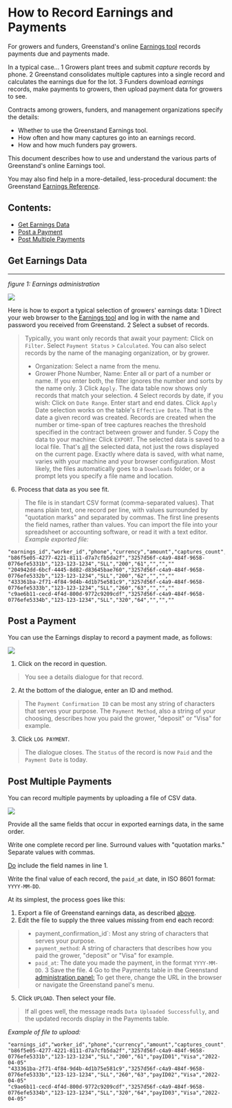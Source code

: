
[comment]: # ( div#grnd p.in1.list {margin-left:30px !important;}
 div#grnd img.scrn {width:760px;border:2px solid #888;border-radius:20px;}
 div#grnd img.vert {width:200px;border:2px solid #888;border-radius:20px; float:left;display:block; margin:12px 0px 20px 0px;}
 div#grnd div.c2   {margin-left:220px !important;} )

How to Record Earnings and Payments
==============================

For growers and funders, Greenstand's online [Earnings tool](https://admin.treetracker.org/earnings) records payments due and payments made.

In a typical case...
1 Growers plant trees and submit *capture* records by phone.
2 Greenstand consolidates multiple captures into a single record and calculates the earnings due for the lot.
3 Funders download *earnings* records, make payments to growers, then upload payment data for growers to see.

Contracts among growers, funders, and management organizations specify the details:
- Whether to use the Greenstand Earnings tool.
- How often and how many captures go into an earnings record.
- How and how much funders pay growers.

This document describes how to use and understand the various parts of Greenstand's online Earnings tool.

You may also find help in a more-detailed, less-procedural document: the Greenstand [Earnings Reference](earningsref.md).

Contents:
-----------------------
- [Get Earnings Data](#getearn)
- [Post a Payment](#postpay)
- [Post Multiple Payments](#postpays)

## Get Earnings Data
------------------------

*figure 1: Earnings administration*

<img src='pix/admin-earns-760.png'/>

Here is how to export a typical selection of growers' earnings data:
1 Direct your web browser to the [Earnings tool](https://admin.treetracker.org/earnings) and log in with the name and password you received from Greenstand.
2 Select a subset of records.
> Typically, you want only records that await your payment: Click on `Filter`. Select `Payment Status` > `Calculated`. 
> You can also select records by the name of the managing organization, or by grower.
> - Organization: Select a name from the menu.
> - Grower Phone Number, Name: Enter all or part of a number or name. If you enter both, the filter ignores the number and sorts by the name only.
3 Click `Apply`. The data table now shows only records that match your selection.
4 Select records by date, if you wish: Click on `Date Range`. Enter start and end dates. Click `Apply`
> Date selection works on the table's `Effective Date`. That is the date a given record was created.
> Records are created when the number or time-span of tree captures reaches the threshold specified in the contract between grower and funder.
5 Copy the data to your machine: Click `EXPORT`.
> The selected data is saved to a local file. That's <u>all</u> the selected data, not just the rows displayed on the current page.
> Exactly where data is saved, with what name, varies with your machine and your browser configuration.
> Most likely, the files automatically goes to a `Downloads` folder, or a prompt lets you specify a file name and location.
6. Process that data as you see fit.
> The file is in standart CSV format (comma-separated values). 
> That means plain text, one record per line, with values surrounded by "quotation marks" and separated by commas.
> The first line presents the field names, rather than values.
> You can import the file into your spreadsheet or accounting software, or read it with a text editor.
> *Example exported file:*
```
"earnings_id","worker_id","phone","currency","amount","captures_count","payment_confirmation_id","payment_method","paid_at"
"b86f5e05-4277-4221-8111-d7a7cfb5da2f","3257d56f-c4a9-484f-9658-0776efe5331b","123-123-1234","SLL","200","61","","",""
"204942dd-6bcf-4445-8d82-d83645bae760","3257d56f-c4a9-484f-9658-0776efe5332b","123-123-1234","SLL","200","62","","",""
"433361ba-2f71-4f84-9d4b-4d1b75e581c9","3257d56f-c4a9-484f-9658-0776efe5333b","123-123-1234","SLL","260","63","","",""
"c9ae6b11-cecd-4f4d-800d-9772c9209cdf","3257d56f-c4a9-484f-9658-0776efe5334b","123-123-1234","SLL","320","64","","",""
```

Post a Payment
----------------------
You can use the Earnings display to record a payment made, as follows:

<img src='pix/admin-earns-details.png'/>

1. Click on the record in question.
> You see a details dialogue for that record.
2. At the bottom of the dialogue, enter an ID and method.
> The `Payment Confirmation ID` can be most any string of characters that serves your purpose.
> The `Payment Method`, also a string of your choosing, describes how you paid the grower, "deposit" or "Visa" for example.
3. Click `LOG PAYMENT`.
> The dialogue closes. The `Status` of the record is now `Paid` and the `Payment Date` is today.

Post Multiple Payments
------------------------------
You can record multiple payments by uploading a file of CSV data.

<img src='pix/admin-menu.png'/>

Provide all the same fields that occur in exported earnings data, in the same order.  

Write one complete record per line. Surround values with "quotation marks." Separate values with commas.

<u>Do</u> include the field names in line 1.

Write the final value of each record, the `paid_at` date, in ISO 8601 format: `YYYY-MM-DD`.

At its simplest, the process goes like this:
1. Export a file of Greenstand earnings data, as described [above](#get-earnings-data)</a>.
2. Edit the file to supply the three values missing from end each record: 
> - payment_confirmation_id`: Most any string of characters that serves your purpose.
> - `payment_method`: A string of characters that describes how you paid the grower, "deposit" or "Visa" for example.
> - `paid_at`: The date you made the payment, in the format `YYYY-MM-DD`.
3 Save the file.
4 Go to the Payments table in the Greenstand [administration panel:](https://admin.treetracker.org/payments)
> To get there, change the URL in the browser or navigate the Greenstand panel's menu.
5. Click `UPLOAD`. Then select your file.
> If all goes well, the message reads `Data Uploaded Successfully`, and the updated records display in the Payments table.

*Example of file to upload:*
```
"earnings_id","worker_id","phone","currency","amount","captures_count","payment_confirmation_id","payment_method","paid_at"
"b86f5e05-4277-4221-8111-d7a7cfb5da2f","3257d56f-c4a9-484f-9658-0776efe5331b","123-123-1234","SLL","200","61","payID01","Visa","2022-04-05"
"433361ba-2f71-4f84-9d4b-4d1b75e581c9","3257d56f-c4a9-484f-9658-0776efe5333b","123-123-1234","SLL","260","63","payID02","Visa","2022-04-05"
"c9ae6b11-cecd-4f4d-800d-9772c9209cdf","3257d56f-c4a9-484f-9658-0776efe5334b","123-123-1234","SLL","320","64","payID03","Visa","2022-04-05"
```